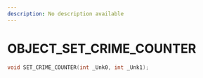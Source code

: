 ```yaml
---
description: No description available 
---
```


# OBJECT\_SET_CRIME_COUNTER

```cpp
void SET_CRIME_COUNTER(int _Unk0, int _Unk1);
```